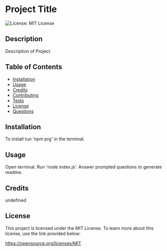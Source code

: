 # Project Title

  ![License: MIT License](https://img.shields.io/badge/License-MIT-yellow)

  ## Description

  Description of Project

  ## Table of Contents

  * [Installation](#installation)
  * [Usage](#usage)
  * [Credits](#credits)
  * [Contributing](#contributing)
  * [Tests](#tests)
  * [License](#license)
  * [Questions](#questions)
   
  ## Installation

  To install tun 'npm prg' in the terminal.

  ## Usage

  Open terminal. Run 'node index.js'. Answer prompted questions to generate readme.

  ## Credits
  
  undefined
  
  ## License

  This project is licensed under the MIT License. To learn more about this license, use the link provided below:
    
  https://opensource.org/licenses/MIT


